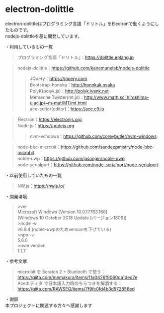 # electron-dolittle
electron-dolittleはプログラミング言語「ドリトル」をElectronで動くようにしたものです。<br>
nodejs-dolittleを基に開発しています。

・利用しているもの一覧<br>
>プログラミング言語「ドリトル」：https://dolittle.eplang.jp<br>

>nodejs-dolittle：https://github.com/kanemunelab/nodejs-dolittle<br>
>>JQuery：https://jquery.com<br>
>>Bootstrap-honoka：http://honokak.osaka<br>
>>PolyK(polyk.js)：http://polyk.ivank.net<br>
>>Mersenne Twister(mt.js)：http://www.math.sci.hiroshima-u.ac.jp/~m-mat/MT/mt.html<br>
>>ace-editor(editor)：https://ace.c9.io<br>

>Electron：https://electronjs.org<br>
>Node.js：https://nodejs.org<br>
>>nvm-windows：https://github.com/coreybutler/nvm-windows<br>

>node-bbc-microbit：https://github.com/sandeepmistry/node-bbc-microbit<br>
>noble-uwp：https://github.com/jasongin/noble-uwp<br>
>node-serialport：https://github.com/node-serialport/node-serialport<br>

・以前使用していたもの一覧<br>

>NW.js：https://nwjs.io/<br>

・開発環境<br>
>\>ver<br>
>Microsoft Windows \[Version 10.0.17763.168\]<br>
>(Windows 10 October 2018 Update	\[バージョン1809\])<br>
>\>node -v<br>
>v8.9.4 (noble-uwpのためversionを下げている)<br>
>\>npn -v<br>
>5.6.0<br>
>\>nvm version<br>
>1.1.7<br>

・参考文献<br>
>micro:bit を Scratch 2 + Bluetooth で使う：https://qiita.com/memakura/items/11a0426f9060da1ded7e<br>
>Aceエディタ で日本語入力時のちらつきを解消する：https://qiita.com/RAWSEQ/items/7f9fc0fd4b3d572856ed<br>

・謝辞<br>
本プロジェクトに関連する方々へ感謝します

